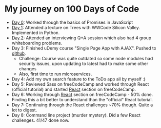 # My journey on 100 Days of Code

- [Day 0](day0.md): Worked through the basics of Promises in JavaScript
- [Day 1](day1.md): Attended a lecture on Trees with WWCode Silicon Valley. Implemented in Python.
- [Day 2](day2.md): Attended an interviewing Q+A session which also had 4 group whiteboarding problems.
- Day 3: Finished uDemy course "Single Page App with AJAX". Pushed to [github](https://github.com/monicaleep/TodoSPA).
  - Challenge: Course was quite outdated so some node modules had security issues, upon updating to latest had to make some other changes
  - Also, first time to run microservices.
- Day 4: Add my own search feature to the ToDo app all by myself :)
- Day 5: Reviewed Sass on freeCodeCamp and worked through React (official tutorial) and started [React](react.md) section on freeCodeCamp.
- Day 6: Working through [React](react.md) section on freeCodeCamp - 50% done. Finding this a bit better to understand than the "official" React tutorial.
- Day 7: Continuing through the React challenges ~70% though. Quite a lot to digest.
- Day 8: Command line project (murder mystery). Did a few React challenges. 41/47 done now.
